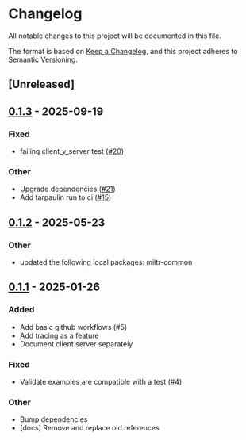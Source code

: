 # Changelog

All notable changes to this project will be documented in this file.

The format is based on [Keep a Changelog](https://keepachangelog.com/en/1.0.0/),
and this project adheres to [Semantic Versioning](https://semver.org/spec/v2.0.0.html).

## [Unreleased]

## [0.1.3](https://github.com/girstenbrei/miltr/compare/miltr-client-v0.1.2...miltr-client-v0.1.3) - 2025-09-19

### Fixed

- failing client_v_server test ([#20](https://github.com/girstenbrei/miltr/pull/20))

### Other

- Upgrade dependencies ([#21](https://github.com/girstenbrei/miltr/pull/21))
- Add tarpaulin run to ci ([#15](https://github.com/girstenbrei/miltr/pull/15))

## [0.1.2](https://github.com/girstenbrei/miltr/compare/miltr-client-v0.1.1...miltr-client-v0.1.2) - 2025-05-23

### Other

- updated the following local packages: miltr-common

## [0.1.1](https://github.com/girstenbrei/miltr/compare/miltr-client-v0.1.0...miltr-client-v0.1.1) - 2025-01-26

### Added

- Add basic github workflows (#5)
- Add tracing as a feature
- Document client server separately

### Fixed

- Validate examples are compatible with a test (#4)

### Other

- Bump dependencies
- [docs] Remove and replace old references
